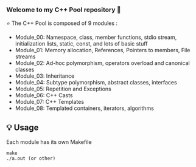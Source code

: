 ### Welcome to my C++ Pool repository 👋

⭐️ The C++ Pool is composed of 9 modules :
- Module_00: Namespace, class, member functions, stdio stream, initialization lists, static, const, and lots of basic stuff
- Module_01: Memory allocation, References, Pointers to members, File streams
- Module_02: Ad-hoc polymorphism, operators overload and canonical classes
- Module_03: Inheritance
- Module_04: Subtype polymorphism, abstract classes, interfaces
- Module_05: Repetition and Exceptions
- Module_06: C++ Casts
- Module_07: C++ Templates
- Module_08: Templated containers, iterators, algorithms

## 💡 Usage

Each module has its own Makefile
```
make
./a.out (or other)
```